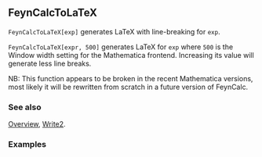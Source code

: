 ## FeynCalcToLaTeX

`FeynCalcToLaTeX[exp]` generates LaTeX with line-breaking  for `exp`.

`FeynCalcToLaTeX[expr, 500]` generates LaTeX for `exp` where `500` is the Window width  setting for the Mathematica frontend. Increasing its value will generate less line breaks.

NB: This function appears to be broken in the recent Mathematica versions, most likely it will be rewritten from scratch in a future version of FeynCalc.

### See also

[Overview](Extra/FeynCalc.md), [Write2](Write2.md).

### Examples
